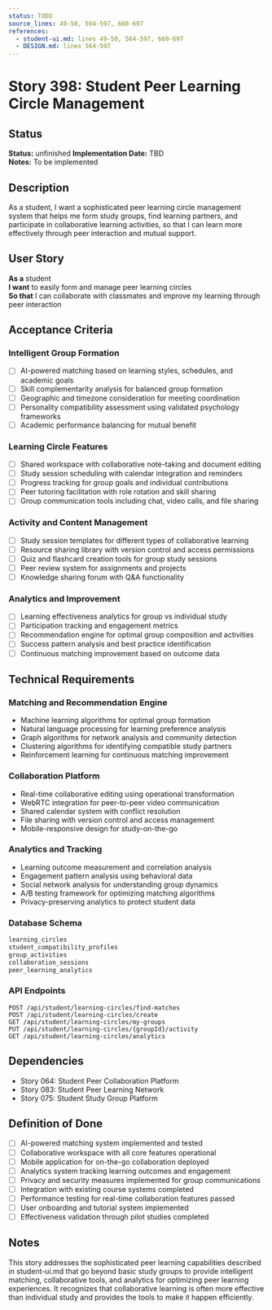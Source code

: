 ```yaml
---
status: TODO
source_lines: 49-50, 564-597, 660-697
references:
  - student-ui.md: lines 49-50, 564-597, 660-697
  - DESIGN.md: lines 564-597
---
```

# Story 398: Student Peer Learning Circle Management

## Status
**Status:** unfinished
**Implementation Date:** TBD  
**Notes:** To be implemented

## Description

As a student, I want a sophisticated peer learning circle management system that helps me form study groups, find learning partners, and participate in collaborative learning activities, so that I can learn more effectively through peer interaction and mutual support.

## User Story

**As a** student  
**I want** to easily form and manage peer learning circles  
**So that** I can collaborate with classmates and improve my learning through peer interaction

## Acceptance Criteria

### Intelligent Group Formation
- [ ] AI-powered matching based on learning styles, schedules, and academic goals
- [ ] Skill complementarity analysis for balanced group formation
- [ ] Geographic and timezone consideration for meeting coordination
- [ ] Personality compatibility assessment using validated psychology frameworks
- [ ] Academic performance balancing for mutual benefit

### Learning Circle Features
- [ ] Shared workspace with collaborative note-taking and document editing
- [ ] Study session scheduling with calendar integration and reminders
- [ ] Progress tracking for group goals and individual contributions
- [ ] Peer tutoring facilitation with role rotation and skill sharing
- [ ] Group communication tools including chat, video calls, and file sharing

### Activity and Content Management
- [ ] Study session templates for different types of collaborative learning
- [ ] Resource sharing library with version control and access permissions
- [ ] Quiz and flashcard creation tools for group study sessions
- [ ] Peer review system for assignments and projects
- [ ] Knowledge sharing forum with Q&A functionality

### Analytics and Improvement
- [ ] Learning effectiveness analytics for group vs individual study
- [ ] Participation tracking and engagement metrics
- [ ] Recommendation engine for optimal group composition and activities
- [ ] Success pattern analysis and best practice identification
- [ ] Continuous matching improvement based on outcome data

## Technical Requirements

### Matching and Recommendation Engine
- Machine learning algorithms for optimal group formation
- Natural language processing for learning preference analysis
- Graph algorithms for network analysis and community detection
- Clustering algorithms for identifying compatible study partners
- Reinforcement learning for continuous matching improvement

### Collaboration Platform
- Real-time collaborative editing using operational transformation
- WebRTC integration for peer-to-peer video communication
- Shared calendar system with conflict resolution
- File sharing with version control and access management
- Mobile-responsive design for study-on-the-go

### Analytics and Tracking
- Learning outcome measurement and correlation analysis
- Engagement pattern analysis using behavioral data
- Social network analysis for understanding group dynamics
- A/B testing framework for optimizing matching algorithms
- Privacy-preserving analytics to protect student data

### Database Schema
```sql
learning_circles
student_compatibility_profiles
group_activities
collaboration_sessions
peer_learning_analytics
```

### API Endpoints
```
POST /api/student/learning-circles/find-matches
POST /api/student/learning-circles/create
GET /api/student/learning-circles/my-groups
PUT /api/student/learning-circles/{groupId}/activity
GET /api/student/learning-circles/analytics
```

## Dependencies
- Story 064: Student Peer Collaboration Platform
- Story 083: Student Peer Learning Network
- Story 075: Student Study Group Platform

## Definition of Done
- [ ] AI-powered matching system implemented and tested
- [ ] Collaborative workspace with all core features operational
- [ ] Mobile application for on-the-go collaboration deployed
- [ ] Analytics system tracking learning outcomes and engagement
- [ ] Privacy and security measures implemented for group communications
- [ ] Integration with existing course systems completed
- [ ] Performance testing for real-time collaboration features passed
- [ ] User onboarding and tutorial system implemented
- [ ] Effectiveness validation through pilot studies completed

## Notes
This story addresses the sophisticated peer learning capabilities described in student-ui.md that go beyond basic study groups to provide intelligent matching, collaborative tools, and analytics for optimizing peer learning experiences. It recognizes that collaborative learning is often more effective than individual study and provides the tools to make it happen efficiently.
